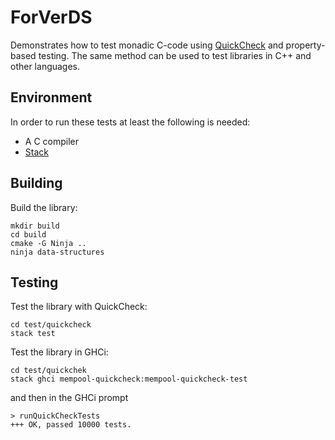 # ForVerDS
Demonstrates how to test monadic C-code using [QuickCheck](https://en.wikipedia.org/wiki/QuickCheck) and property-based testing.
The same method can be used to test libraries in C++ and other languages.

## Environment
In order to run these tests at least the following is needed:
- A C compiler
- [Stack](https://haskellstack.org/)

## Building
Build the library:

```shell
mkdir build
cd build
cmake -G Ninja ..
ninja data-structures
```

## Testing
Test the library with QuickCheck:

```shell
cd test/quickcheck
stack test
```

Test the library in GHCi:
```shell
cd test/quickchek
stack ghci mempool-quickcheck:mempool-quickcheck-test
```

and then in the GHCi prompt
```shell
> runQuickCheckTests
+++ OK, passed 10000 tests.
```
